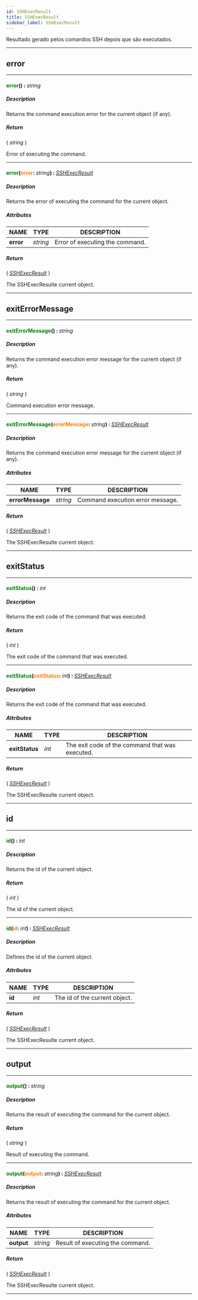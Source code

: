 ```yaml
---
id: SSHExecResult
title: SSHExecResult
sidebar_label: SSHExecResult
---
```


Resultado gerado pelos comandos SSH depois que são executados.

---

## error

---

#### <span style="color: #008000">error</span>() : <span style="font-weight: normal; font-style: italic;">string</span>
##### Description

Returns the command execution error for the current object (if any).

##### Return

( _string_ )

Error of executing the command.

---

#### <span style="color: #008000">error</span>(<span style="color: #FF8000">error</span>: <span style="font-weight: normal; font-style: italic;">string</span>) : <span style="font-weight: normal; font-style: italic;">[SSHExecResult](../../objects/SSHExecResult)</span>
##### Description

Returns the error of executing the command for the current object.

##### Attributes

| NAME | TYPE | DESCRIPTION |
|---|---|---|
| **error** | _string_ | Error of executing the command. |

##### Return

( _[SSHExecResult](../../objects/SSHExecResult)_ )

The SSHExecResulte current object.

---

## exitErrorMessage

---

#### <span style="color: #008000">exitErrorMessage</span>() : <span style="font-weight: normal; font-style: italic;">string</span>
##### Description

Returns the command execution error message for the current object (if any).

##### Return

( _string_ )

Command execution error message.

---

#### <span style="color: #008000">exitErrorMessage</span>(<span style="color: #FF8000">errorMessage</span>: <span style="font-weight: normal; font-style: italic;">string</span>) : <span style="font-weight: normal; font-style: italic;">[SSHExecResult](../../objects/SSHExecResult)</span>
##### Description

Returns the command execution error message for the current object (if any).

##### Attributes

| NAME | TYPE | DESCRIPTION |
|---|---|---|
| **errorMessage** | _string_ | Command execution error message. |

##### Return

( _[SSHExecResult](../../objects/SSHExecResult)_ )

The SSHExecResulte current object.

---

## exitStatus

---

#### <span style="color: #008000">exitStatus</span>() : <span style="font-weight: normal; font-style: italic;">int</span>
##### Description

Returns the exit code of the command that was executed.

##### Return

( _int_ )

The exit code of the command that was executed.

---

#### <span style="color: #008000">exitStatus</span>(<span style="color: #FF8000">exitStatus</span>: <span style="font-weight: normal; font-style: italic;">int</span>) : <span style="font-weight: normal; font-style: italic;">[SSHExecResult](../../objects/SSHExecResult)</span>
##### Description

Returns the exit code of the command that was executed.

##### Attributes

| NAME | TYPE | DESCRIPTION |
|---|---|---|
| **exitStatus** | _int_ | The exit code of the command that was executed. |

##### Return

( _[SSHExecResult](../../objects/SSHExecResult)_ )

The SSHExecResulte current object.

---

## id

---

#### <span style="color: #008000">id</span>() : <span style="font-weight: normal; font-style: italic;">int</span>
##### Description

Returns the id of the current object.

##### Return

( _int_ )

The id of the current object.

---

#### <span style="color: #008000">id</span>(<span style="color: #FF8000">id</span>: <span style="font-weight: normal; font-style: italic;">int</span>) : <span style="font-weight: normal; font-style: italic;">[SSHExecResult](../../objects/SSHExecResult)</span>
##### Description

Defines the id of the current object.

##### Attributes

| NAME | TYPE | DESCRIPTION |
|---|---|---|
| **id** | _int_ | The id of the current object. |

##### Return

( _[SSHExecResult](../../objects/SSHExecResult)_ )

The SSHExecResulte current object.

---

## output

---

#### <span style="color: #008000">output</span>() : <span style="font-weight: normal; font-style: italic;">string</span>
##### Description

Returns the result of executing the command for the current object.

##### Return

( _string_ )

Result of executing the command.

---

#### <span style="color: #008000">output</span>(<span style="color: #FF8000">output</span>: <span style="font-weight: normal; font-style: italic;">string</span>) : <span style="font-weight: normal; font-style: italic;">[SSHExecResult](../../objects/SSHExecResult)</span>
##### Description

Returns the result of executing the command for the current object.

##### Attributes

| NAME | TYPE | DESCRIPTION |
|---|---|---|
| **output** | _string_ | Result of executing the command. |

##### Return

( _[SSHExecResult](../../objects/SSHExecResult)_ )

The SSHExecResulte current object.

---


